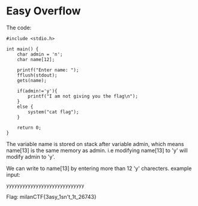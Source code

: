 # Easy Overflow

The code:
```
#include <stdio.h>

int main() {
    char admin = 'n';
    char name[12];
    
    printf("Enter name: ");
    fflush(stdout);
    gets(name);
    
    if(admin!='y'){
        printf("I am not giving you the flag\n");
    }
    else {
        system("cat flag");
    }

    return 0;
}

```
The variable name is stored on stack after variable admin, which means name\[13\] is the same memory as admin.
i.e modifying name\[13\] to 'y' will modify admin to 'y'.

We can write to name\[13\] by entering more than 12 'y' charecters. example input:

    yyyyyyyyyyyyyyyyyyyyyyyyyyyyy


Flag: milanCTF{3asy_1sn't_1t_26743}
